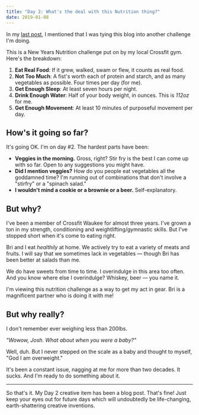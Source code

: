 ```yaml
---
title: "Day 2: What's the deal with this Nutrition thing?"
date: 2019-01-08
---
```


In my [last post](/001-30-day-creativity-challenge), I mentioned that I was tying this blog into another challenge I'm doing.

This is a New Years Nutrition challenge put on by my local Crossfit gym. Here's the breakdown:

1. **Eat Real Food**: If it grew, walked, swam or flew, it counts as real food.
1. **Not Too Much**: A fist's worth each of protein and starch, and as many vegetables as possible. Four times per day (for me).
1. **Get Enough Sleep**: At least seven hours per night.
1. **Drink Enough Water**: Half of your body weight, in ounces. This is *112oz* for me.
1. **Get Enough Movement**: At least 10 minutes of purposeful movement per day.

## How's it going so far?

It's going OK. I'm on day #2. The hardest parts have been:

- **Veggies in the morning.** Gross, right? Stir fry is the best I can come up with so far. Open to any suggestions you might have.
- **Did I mention veggies?** How do you people eat vegetables all the goddamned time? I'm running out of combinations that don't involve a "stirfry" or a "spinach salad."
- **I wouldn't mind a cookie or a brownie or a beer.** Self-explanatory.

## But why?

I've been a member of Crossfit Waukee for almost three years. I've grown a ton in my strength, conditioning and weightlifting/gymnastic skills. But I've stopped short when it's come to eating right.

Bri and I eat *healthily* at home. We actively try to eat a variety of meats and fruits. I will say that we sometimes lack in vegetables — though Bri has been better at salads than me.

We do have sweets from time to time. I overindulge in this area too often. And you know where else I overindulge? Whiskey, beer — you name it.

I'm viewing this nutrition challenge as a way to get my act in gear. Bri is a magnificent partner who is doing it with me!

## But why really?

I don't remember ever weighing less than 200lbs.

*"Wowow, Josh. What about when you were a baby?"*

Well, duh. But I never stepped on the scale as a baby and thought to myself, "God I am overweight."

It's been a constant issue, nagging at me for more than two decades. It sucks. And I'm ready to do something about it.

---

So that's it. My Day 2 creative item has been a blog post. That's fine! Just keep your eyes out for future days which will undoubtedly be life-changing, earth-shattering creative inventions.
